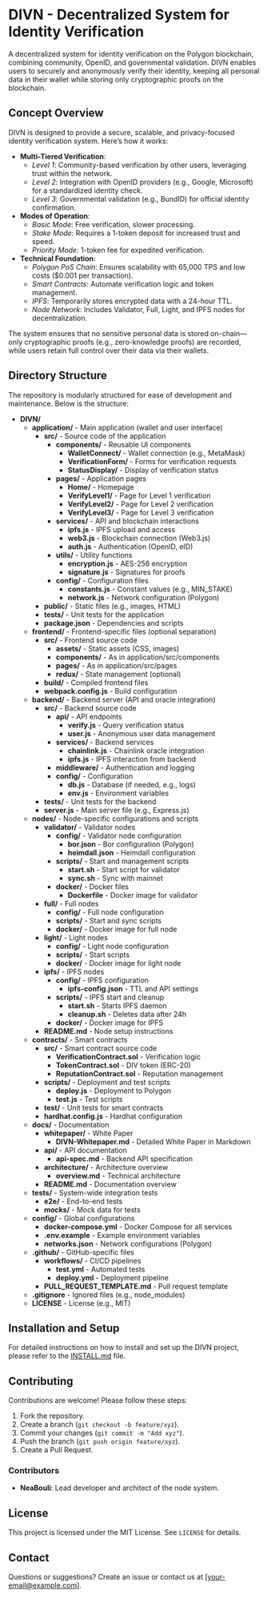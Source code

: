 # DIVN - Decentralized System for Identity Verification

A decentralized system for identity verification on the Polygon blockchain, combining community, OpenID, and governmental validation. DIVN enables users to securely and anonymously verify their identity, keeping all personal data in their wallet while storing only cryptographic proofs on the blockchain.

## Concept Overview

DIVN is designed to provide a secure, scalable, and privacy-focused identity verification system. Here’s how it works:

- **Multi-Tiered Verification**:
  - *Level 1*: Community-based verification by other users, leveraging trust within the network.
  - *Level 2*: Integration with OpenID providers (e.g., Google, Microsoft) for a standardized identity check.
  - *Level 3*: Governmental validation (e.g., BundID) for official identity confirmation.
- **Modes of Operation**:
  - *Basic Mode*: Free verification, slower processing.
  - *Stake Mode*: Requires a 1-token deposit for increased trust and speed.
  - *Priority Mode*: 1-token fee for expedited verification.
- **Technical Foundation**:
  - *Polygon PoS Chain*: Ensures scalability with 65,000 TPS and low costs ($0.001 per transaction).
  - *Smart Contracts*: Automate verification logic and token management.
  - *IPFS*: Temporarily stores encrypted data with a 24-hour TTL.
  - *Node Network*: Includes Validator, Full, Light, and IPFS nodes for decentralization.

The system ensures that no sensitive personal data is stored on-chain—only cryptographic proofs (e.g., zero-knowledge proofs) are recorded, while users retain full control over their data via their wallets.

## Directory Structure

The repository is modularly structured for ease of development and maintenance. Below is the structure:

- **DIVN/**
  - **application/** - Main application (wallet and user interface)
    - **src/** - Source code of the application
      - **components/** - Reusable UI components
        - **WalletConnect/** - Wallet connection (e.g., MetaMask)
        - **VerificationForm/** - Forms for verification requests
        - **StatusDisplay/** - Display of verification status
      - **pages/** - Application pages
        - **Home/** - Homepage
        - **VerifyLevel1/** - Page for Level 1 verification
        - **VerifyLevel2/** - Page for Level 2 verification
        - **VerifyLevel3/** - Page for Level 3 verification
      - **services/** - API and blockchain interactions
        - **ipfs.js** - IPFS upload and access
        - **web3.js** - Blockchain connection (Web3.js)
        - **auth.js** - Authentication (OpenID, eID)
      - **utils/** - Utility functions
        - **encryption.js** - AES-256 encryption
        - **signature.js** - Signatures for proofs
      - **config/** - Configuration files
        - **constants.js** - Constant values (e.g., MIN_STAKE)
        - **network.js** - Network configuration (Polygon)
    - **public/** - Static files (e.g., images, HTML)
    - **tests/** - Unit tests for the application
    - **package.json** - Dependencies and scripts
  - **frontend/** - Frontend-specific files (optional separation)
    - **src/** - Frontend source code
      - **assets/** - Static assets (CSS, images)
      - **components/** - As in application/src/components
      - **pages/** - As in application/src/pages
      - **redux/** - State management (optional)
    - **build/** - Compiled frontend files
    - **webpack.config.js** - Build configuration
  - **backend/** - Backend server (API and oracle integration)
    - **src/** - Backend source code
      - **api/** - API endpoints
        - **verify.js** - Query verification status
        - **user.js** - Anonymous user data management
      - **services/** - Backend services
        - **chainlink.js** - Chainlink oracle integration
        - **ipfs.js** - IPFS interaction from backend
      - **middleware/** - Authentication and logging
      - **config/** - Configuration
        - **db.js** - Database (if needed, e.g., logs)
        - **env.js** - Environment variables
    - **tests/** - Unit tests for the backend
    - **server.js** - Main server file (e.g., Express.js)
  - **nodes/** - Node-specific configurations and scripts
    - **validator/** - Validator nodes
      - **config/** - Validator node configuration
        - **bor.json** - Bor configuration (Polygon)
        - **heimdall.json** - Heimdall configuration
      - **scripts/** - Start and management scripts
        - **start.sh** - Start script for validator
        - **sync.sh** - Sync with mainnet
      - **docker/** - Docker files
        - **Dockerfile** - Docker image for validator
    - **full/** - Full nodes
      - **config/** - Full node configuration
      - **scripts/** - Start and sync scripts
      - **docker/** - Docker image for full node
    - **light/** - Light nodes
      - **config/** - Light node configuration
      - **scripts/** - Start scripts
      - **docker/** - Docker image for light node
    - **ipfs/** - IPFS nodes
      - **config/** - IPFS configuration
        - **ipfs-config.json** - TTL and API settings
      - **scripts/** - IPFS start and cleanup
        - **start.sh** - Starts IPFS daemon
        - **cleanup.sh** - Deletes data after 24h
      - **docker/** - Docker image for IPFS
    - **README.md** - Node setup instructions
  - **contracts/** - Smart contracts
    - **src/** - Smart contract source code
      - **VerificationContract.sol** - Verification logic
      - **TokenContract.sol** - DIV token (ERC-20)
      - **ReputationContract.sol** - Reputation management
    - **scripts/** - Deployment and test scripts
      - **deploy.js** - Deployment to Polygon
      - **test.js** - Test scripts
    - **test/** - Unit tests for smart contracts
    - **hardhat.config.js** - Hardhat configuration
  - **docs/** - Documentation
    - **whitepaper/** - White Paper
      - **DIVN-Whitepaper.md** - Detailed White Paper in Markdown
    - **api/** - API documentation
      - **api-spec.md** - Backend API specification
    - **architecture/** - Architecture overview
      - **overview.md** - Technical architecture
    - **README.md** - Documentation overview
  - **tests/** - System-wide integration tests
    - **e2e/** - End-to-end tests
    - **mocks/** - Mock data for tests
  - **config/** - Global configurations
    - **docker-compose.yml** - Docker Compose for all services
    - **.env.example** - Example environment variables
    - **networks.json** - Network configurations (Polygon)
  - **.github/** - GitHub-specific files
    - **workflows/** - CI/CD pipelines
      - **test.yml** - Automated tests
      - **deploy.yml** - Deployment pipeline
    - **PULL_REQUEST_TEMPLATE.md** - Pull request template
  - **.gitignore** - Ignored files (e.g., node_modules)
  - **LICENSE** - License (e.g., MIT)

## Installation and Setup

For detailed instructions on how to install and set up the DIVN project, please refer to the [INSTALL.md](INSTALL.md) file.

## Contributing

Contributions are welcome! Please follow these steps:
1. Fork the repository.
2. Create a branch (`git checkout -b feature/xyz`).
3. Commit your changes (`git commit -m "Add xyz"`).
4. Push the branch (`git push origin feature/xyz`).
5. Create a Pull Request.

### Contributors
- **NeaBouli**: Lead developer and architect of the node system.

## License

This project is licensed under the MIT License. See `LICENSE` for details.

## Contact

Questions or suggestions? Create an issue or contact us at [your-email@example.com].
